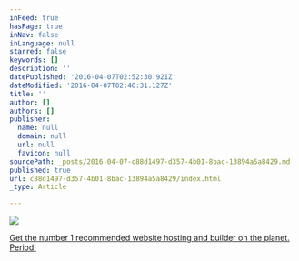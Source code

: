 ```yaml
---
inFeed: true
hasPage: true
inNav: false
inLanguage: null
starred: false
keywords: []
description: ''
datePublished: '2016-04-07T02:52:30.921Z'
dateModified: '2016-04-07T02:46:31.127Z'
title: ''
author: []
authors: []
publisher:
  name: null
  domain: null
  url: null
  favicon: null
sourcePath: _posts/2016-04-07-c88d1497-d357-4b01-8bac-13894a5a8429.md
published: true
url: c88d1497-d357-4b01-8bac-13894a5a8429/index.html
_type: Article

---
```

![](https://the-grid-user-content.s3-us-west-2.amazonaws.com/946a1589-b827-4e06-900a-ccbbbd99f1bb.gif)

[Get the number 1 recommended website hosting and builder on the planet. Period!][0]

[0]: http://partners.hostgator.com/c/247150/177309/3094
